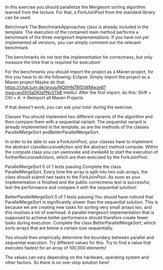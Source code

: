 In this exercise you should parallelize the Mergesort sorting algorithm learned from the lecture. For that, a ForkJoinPool from the standard library can be used.

Benchmark
The BenchmarkApproaches class is already included in the template. The execution of the contained main method performs a benchmark of the three mergesort implementations. If you have not yet implemented all versions, you can simply comment out the relevant benchmark.

The benchmarks do not test the implementation for correctness, but only measure the time that is required for execution!

For the benchmarks you should import the project as a Maven project, for this you have to do the following:
Eclipse: Simply import the project as a Maven project
Maybe do that: https://chat.tum.de/group/NQtiHN7BfDiWMwze8?msg=wyDH3aDKtsPNv2TkB
IntelliJ: After the first import, do this: Shift + Ctrl + A -> Reimport all Maven Projects

If that doesn't work, you can ask your tutor during the exercise.

Classes
You should implement two different variants of the algorithm and then compare them with a sequential variant. The sequential variant is already implemented in the template, as are the methods of the classes ParallelMergeSort andBetterParallelMergeSort.

In order to be able to use a ForkJoinPool, your classes have to implement the abstract classRecursiveAction and the abstract method compute. Within the compute class you can useinvoke and invokeAll to start the execution of furtherRecursiveActions, which are then executed by the ForkJoinPool.

 ParallelMergeSort 0 of 1 tests passing
Complete the class ParallelMergeSort. Every time the array is split into two sub-arrays, the class should submit two tasks to the ForkJoinPool. As soon as your implementation is finished and the public correctness test is successful, test the performance and compare it with the sequential solution!

 BetterParallelMergeSort 0 of 1 tests passing
You should have noticed that ParallelMergeSort is significantly slower than the sequential solution. This is because we are creating new tasks for sorting very small arrays too, and this involves a lot of overhead. A parallel mergesort implementation that is supposed to achieve better performance should therefore create fewer tasks during execution. Complete the class BetterParallelMergeSort, which sorts arrays that are below a certain size sequentially.

You should then empirically determine the boundary between parallel and sequential execution. Try different values ​​for this. Try to find a value that executes fastest for an array of 100,000 elements!

The values ​​can vary depending on the hardware, operating system and other factors. So there is no one-stop solution here!
